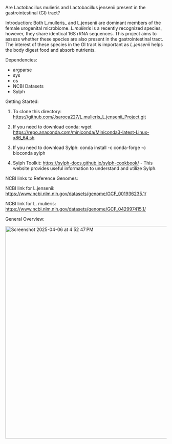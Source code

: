 Are Lactobacillus mulieris and Lactobacillus jensenii present in the gastrointestinal (GI) tract?

Introduction:
Both L.mulleris_ and L.jensenii are dominant members of the female urogenital microbiome. _L.mulleris_ is a recently recognized species, however, they share identical 16S rRNA sequences. This project aims to assess whether these species are also present in the gastrointestinal tract. The interest of these species in the GI tract is important as _L.jensenii_ helps the body digest food and absorb nutrients. 

Dependencies:
- argparse
- sys
- os
- NCBI Datasets
- Sylph


Getting Started:

1. To clone this directory: https://github.com/Jsaroca227/L.mulieris_L.jensenii_Project.git

2. If you need to download conda: wget https://repo.anaconda.com/miniconda/Miniconda3-latest-Linux-x86_64.sh
   
3. If you need to download Sylph: conda install -c conda-forge -c bioconda sylph

4. Sylph Toolkit: https://sylph-docs.github.io/sylph-cookbook/ - This website provides useful information to understand and utilize Sylph.
   

NCBI links to Reference Genomes:

NCBI link for L.jensenii: https://www.ncbi.nlm.nih.gov/datasets/genome/GCF_001936235.1/

NCBI link for L. mulieris: https://www.ncbi.nlm.nih.gov/datasets/genome/GCF_042997415.1/

General Overview:

  <img width="664" alt="Screenshot 2025-04-06 at 4 52 47 PM" src="https://github.com/user-attachments/assets/606f1057-6a8b-425f-9177-0e399687685a" />

